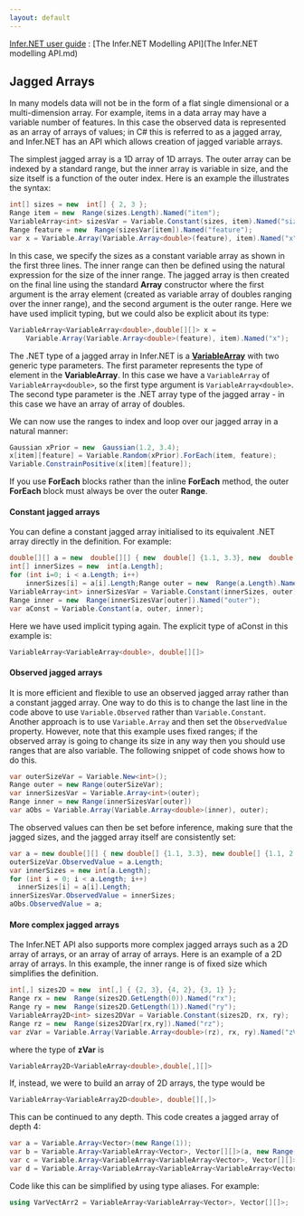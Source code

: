 ```yaml
---
layout: default 
--- 
```

 
[Infer.NET user guide](index.md) : [The Infer.NET Modelling API](The Infer.NET modelling API.md)

## Jagged Arrays

In many models data will not be in the form of a flat single dimensional or a multi-dimension array. For example, items in a data array may have a variable number of features. In this case the observed data is represented as an array of arrays of values; in C# this is referred to as a jagged array, and Infer.NET has an API which allows creation of jagged variable arrays.

The simplest jagged array is a 1D array of 1D arrays. The outer array can be indexed by a standard range, but the inner array is variable in size, and the size itself is a function of the outer index. Here is an example the illustrates the syntax:

```csharp
int[] sizes = new  int[] { 2, 3 };  
Range item = new  Range(sizes.Length).Named("item");  
VariableArray<int> sizesVar = Variable.Constant(sizes, item).Named("sizes");  
Range feature = new  Range(sizesVar[item]).Named("feature");  
var x = Variable.Array(Variable.Array<double>(feature), item).Named("x");
```

In this case, we specify the sizes as a constant variable array as shown in the first three lines. The inner range can then be defined using the natural expression for the size of the inner range. The jagged array is then created on the final line using the standard **Array** constructor where the first argument is the array element (created as variable array of doubles ranging over the inner range), and the second argument is the outer range. Here we have used implicit typing, but we could also be explicit about its type:

```csharp
VariableArray<VariableArray<double>,double[][]> x =  
    Variable.Array(Variable.Array<double>(feature), item).Named("x");
```

The .NET type of a jagged array in Infer.NET is a **[VariableArray](../apiguide/api/Microsoft.ML.Probabilistic.Models.VariableArray-2.html)** with two generic type parameters. The first parameter represents the type of element in the **VariableArray**. In this case we have a `VariableArray` of `VariableArray<double>`, so the first type argument is `VariableArray<double>`. The second type parameter is the .NET array type of the jagged array - in this case we have an array of array of doubles.

We can now use the ranges to index and loop over our jagged array in a natural manner:

```csharp
Gaussian xPrior = new  Gaussian(1.2, 3.4);  
x[item][feature] = Variable.Random(xPrior).ForEach(item, feature);  
Variable.ConstrainPositive(x[item][feature]);
```

If you use **ForEach** blocks rather than the inline **ForEach** method, the outer **ForEach** block must always be over the outer **Range**.

#### Constant jagged arrays

You can define a constant jagged array initialised to its equivalent .NET array directly in the definition. For example:

```csharp
double[][] a = new  double[][] { new  double[] {1.1, 3.3}, new  double[] {1.1, 2.2, 4.4} };  
int[] innerSizes = new  int[a.Length];  
for (int i=0; i < a.Length; i++)  
    innerSizes[i] = a[i].Length;Range outer = new  Range(a.Length).Named("outer");  
VariableArray<int> innerSizesVar = Variable.Constant(innerSizes, outer).Named("innerSizes");  
Range inner = new  Range(innerSizesVar[outer]).Named("outer");  
var aConst = Variable.Constant(a, outer, inner);
```

Here we have used implicit typing again. The explicit type of aConst in this example is:

```csharp
VariableArray<VariableArray<double>, double[][]>
```

#### Observed jagged arrays

It is more efficient and flexible to use an observed jagged array rather than a constant jagged array. One way to do this is to change the last line in the code above to use `Variable.Observed` rather than `Variable.Constant`. Another approach is to use `Variable.Array` and then set the `ObservedValue` property. However, note that this example uses fixed ranges; if the observed array is going to change its size in any way then you should use ranges that are also variable. The following snippet of code shows how to do this.

```csharp
var outerSizeVar = Variable.New<int>();  
Range outer = new Range(outerSizeVar);  
var innerSizesVar = Variable.Array<int>(outer);  
Range inner = new Range(innerSizesVar[outer])  
var aObs = Variable.Array(Variable.Array<double>(inner), outer);
```

The observed values can then be set before inference, making sure that the jagged sizes, and the jagged array itself are consistently set:

```csharp
var a = new double[][] { new double[] {1.1, 3.3}, new double[] {1.1, 2.2, 4.4} };  
outerSizeVar.ObservedValue = a.Length;  
var innerSizes = new int[a.Length];  
for (int i = 0; i < a.Length; i++)  
  innerSizes[i] = a[i].Length;  
innerSizesVar.ObservedValue = innerSizes;  
aObs.ObservedValue = a;
```

#### More complex jagged arrays

The Infer.NET API also supports more complex jagged arrays such as a 2D array of arrays, or an array of array of arrays. Here is an example of a 2D array of arrays. In this example, the inner range is of fixed size which simplifies the definition.

```csharp
int[,] sizes2D = new  int[,] { {2, 3}, {4, 2}, {3, 1} };  
Range rx = new  Range(sizes2D.GetLength(0)).Named("rx");  
Range ry = new  Range(sizes2D.GetLength(1)).Named("ry");  
VariableArray2D<int> sizes2DVar = Variable.Constant(sizes2D, rx, ry);  
Range rz = new  Range(sizes2DVar[rx,ry]).Named("rz");  
var zVar = Variable.Array(Variable.Array<double>(rz), rx, ry).Named("zVar");
```

where the type of **zVar** is

```csharp
VariableArray2D<VariableArray<double>,double[,][]>
```

If, instead, we were to build an array of 2D arrays, the type would be

```csharp
VariableArray<VariableArray2D<double>, double[][,]>
```

This can be continued to any depth. This code creates a jagged array of depth 4:

```csharp
var a = Variable.Array<Vector>(new Range(1));  
var b = Variable.Array<VariableArray<Vector>, Vector[][]>(a, new Range(2));  
var c = Variable.Array<VariableArray<VariableArray<Vector>, Vector[][]>, Vector[][][]>(b, new Range(3));  
var d = Variable.Array<VariableArray<VariableArray<VariableArray<Vector>, Vector[][]>, Vector[][][]>, Vector[][][][]>(c, new Range(4));
```

Code like this can be simplified by using type aliases. For example:

```csharp
using VarVectArr2 = VariableArray<VariableArray<Vector>, Vector[][]>;
```
